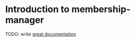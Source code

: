 # Introduction to membership-manager

TODO: write [great documentation](http://jacobian.org/writing/what-to-write/)
